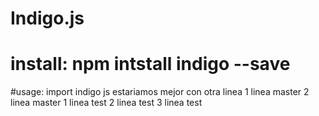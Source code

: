 
# Indigo.js
# install: npm intstall indigo --save

#usage: import indigo js
estariamos mejor con 
otra linea
1 linea master
2 linea master
1 linea test
2 linea test
3 linea test
